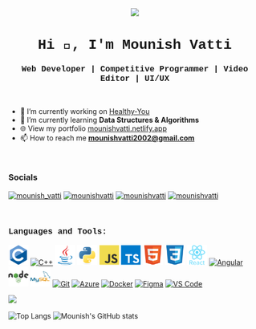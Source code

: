 <div id="header" align="center">
  <img src="https://user-images.githubusercontent.com/74038190/212284145-bf2c01a8-c448-4f1a-b911-996024c84606.gif">
</div>

<h1 align="center" style="font-family: 'Courier New', monospace;">Hi 👋, I'm Mounish Vatti</h1>
<h3 align="center" style="font-family: 'Courier New', monospace;">Web Developer  |  Competitive Programmer  |  Video Editor  |  UI/UX</h3>
<br>

- 🔭 I’m currently working on [Healthy-You](https://github.com/mounishvatti/healthy-you-app)
- 🌱 I’m currently learning **Data Structures & Algorithms**
- 🌐 View my portfolio [mounishvatti.netlify.app](https://mounishvatti.netlify.app/)
- 📫 How to reach me **mounishvatti2002@gmail.com**

<br>

<h3 align="left">Socials</h3>
<p align="left">
  <a href="https://twitter.com/mounish_vatti" target="blank"><img align="center" src="https://raw.githubusercontent.com/rahuldkjain/github-profile-readme-generator/master/src/images/icons/Social/twitter.svg" alt="mounish_vatti" height="30" width="40" /></a>
  <a href="https://linkedin.com/in/mounishvatti" target="blank"><img align="center" src="https://raw.githubusercontent.com/rahuldkjain/github-profile-readme-generator/master/src/images/icons/Social/linked-in-alt.svg" alt="mounishvatti" height="30" width="40" /></a>
  <a href="https://fb.com/mounishvatti" target="blank"><img align="center" src="https://raw.githubusercontent.com/rahuldkjain/github-profile-readme-generator/master/src/images/icons/Social/facebook.svg" alt="mounishvatti" height="30" width="40" /></a>
  <a href="https://instagram.com/mounishvatti" target="blank"><img align="center" src="https://raw.githubusercontent.com/rahuldkjain/github-profile-readme-generator/master/src/images/icons/Social/instagram.svg" alt="mounishvatti" height="30" width="40" /></a>
</p>

<br>
<h3 align="left" style="font-family: 'Courier New', monospace;">Languages and Tools: </h3>
<p align="left">
  <!-- Programming Languages -->
  <a href="#" target="_blank" rel="noreferrer"><img src="https://raw.githubusercontent.com/devicons/devicon/master/icons/c/c-original.svg" alt="C" width="40" height="40"/></a>
  <a href="#" target="_blank" rel="noreferrer"><img src="https://cdn.jsdelivr.net/gh/devicons/devicon/icons/cplusplus/cplusplus-original.svg" alt="C++" width="40" height="40"/></a>
  <a href="#" target="_blank" rel="noreferrer"><img src="https://raw.githubusercontent.com/devicons/devicon/master/icons/java/java-original.svg" alt="Java" width="40" height="40"/></a>
  <a href="#" target="_blank" rel="noreferrer"><img src="https://raw.githubusercontent.com/devicons/devicon/master/icons/python/python-original.svg" alt="Python" width="40" height="40"/></a>
  <a href="#" target="_blank" rel="noreferrer"><img src="https://raw.githubusercontent.com/devicons/devicon/master/icons/javascript/javascript-original.svg" alt="JavaScript" width="40" height="40"/></a>
  <a href="#" target="_blank" rel="noreferrer"><img src="https://raw.githubusercontent.com/devicons/devicon/master/icons/typescript/typescript-original.svg" alt="TypeScript" width="40" height="40"/></a>
  <a href="#" target="_blank" rel="noreferrer"><img src="https://raw.githubusercontent.com/devicons/devicon/master/icons/html5/html5-original.svg" alt="HTML5" width="40" height="40"/></a>
  <a href="#" target="_blank" rel="noreferrer"><img src="https://raw.githubusercontent.com/devicons/devicon/master/icons/css3/css3-original.svg" alt="CSS3" width="40" height="40"/></a>
  <!-- Frontend Frameworks -->
  <a href="#" target="_blank" rel="noreferrer"><img src="https://raw.githubusercontent.com/devicons/devicon/master/icons/react/react-original-wordmark.svg" alt="React" width="40" height="40"/></a>
  <a href="#" target="_blank" rel="noreferrer"><img src="https://angular.io/assets/images/logos/angular/angular.svg" alt="Angular" width="40" height="40"/></a>
  <!-- Backend Frameworks -->
  <a href="#" target="_blank" rel="noreferrer"><img src="https://raw.githubusercontent.com/devicons/devicon/master/icons/nodejs/nodejs-original-wordmark.svg" alt="Node.js" width="40" height="40"/></a>
  <!-- Databases -->
  <a href="#" target="_blank" rel="noreferrer"><img src="https://raw.githubusercontent.com/devicons/devicon/master/icons/mysql/mysql-original-wordmark.svg" alt="MySQL" width="40" height="40"/></a>
  <!-- Version Control -->
  <a href="#" target="_blank" rel="noreferrer"><img src="https://www.vectorlogo.zone/logos/git-scm/git-scm-icon.svg" alt="Git" width="40" height="40"/></a>
  <!-- Cloud Services -->
  <a href="#" target="_blank" rel="noreferrer"><img src="https://www.vectorlogo.zone/logos/microsoft_azure/microsoft_azure-icon.svg" alt="Azure" width="40" height="40"/></a>
  <!-- Containerization -->
  <a href="#" target="_blank" rel="noreferrer"><img src="https://cdn.jsdelivr.net/gh/devicons/devicon/icons/docker/docker-plain.svg" alt="Docker" width="40" height="40"/></a>
  <!-- Other Tools -->
  <a href="#" target="_blank" rel="noreferrer"><img src="https://www.vectorlogo.zone/logos/figma/figma-icon.svg" alt="Figma" width="40" height="40"/></a>
  <a href="#" target="_blank" rel="noreferrer"><img src="https://www.vectorlogo.zone/logos/visualstudio_code/visualstudio_code-icon.svg" alt="VS Code" width="40" height="40"/></a>
</p>

<img src="https://user-images.githubusercontent.com/74038190/212284100-561aa473-3905-4a80-b561-0d28506553ee.gif"/>
<br>

![Top Langs](https://github-readme-stats.vercel.app/api/top-langs/?username=mounishvatti&hide_progress=false&theme=transparent)
![Mounish's GitHub stats](https://github-readme-stats.vercel.app/api?username=mounishvatti&theme=transparent&show_icons=false)
